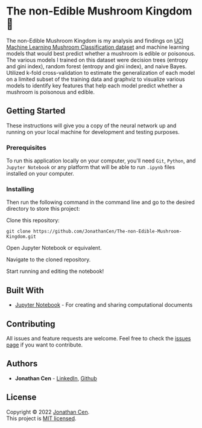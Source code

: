 # The non-Edible Mushroom Kingdom 🍄

The non-Edible Mushroom Kingdom is my analysis and findings on [UCI Machine Learning Mushroom Classification dataset](https://www.kaggle.com/datasets/uciml/mushroom-classification) and machine learning models that would best predict whether a mushroom is edible or poisonous. The various models I trained on this dataset were decision trees (entropy and gini index), random forest (entropy and gini index), and naive Bayes. Utilized k-fold cross-validation to estimate the generalization of each model on a limited subset of the training data and graphviz to visualize various models to identify key features that help each model predict whether a mushroom is poisonous and edible.

## Getting Started

These instructions will give you a copy of the neural network up and running on
your local machine for development and testing purposes. 

### Prerequisites

To run this application locally on your computer, you'll need `Git`, `Python`, and `Jupyter Notebook` or any platform that will be able to run `.ipynb` files installed on your computer. 

### Installing

 Then run the following command in the command line and go to the desired directory to store this project:

Clone this repository:

    git clone https://github.com/JonathanCen/The-non-Edible-Mushroom-Kingdom.git

Open Jupyter Notebook or equivalent.

Navigate to the cloned repository.

Start running and editing the notebook!

## Built With

  - [Jupyter Notebook](https://jupyter.org/) - For creating and sharing computational documents


## Contributing

All issues and feature requests are welcome.
Feel free to check the [issues page](https://github.com/JonathanCen/The-non-Edible-Mushroom-Kingdom/issues) if you want to contribute.

## Authors

  - **Jonathan Cen** - [LinkedIn](https://www.linkedin.com/in/jonathancen/), [Github](https://github.com/JonathanCen)

## License

Copyright © 2022 [Jonathan Cen](<ADD PERSONAL WEBSITE LINK>).\
This project is [MIT licensed](https://github.com/JonathanCen/The-non-Edible-Mushroom-Kingdom/blob/main/LICENSE).
